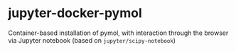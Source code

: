 # jupyter-docker-pymol
Container-based installation of pymol, with interaction through the browser via Jupyter notebook (based on `jupyter/scipy-notebook`)
